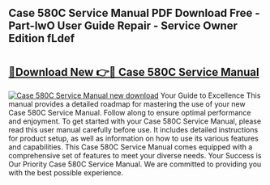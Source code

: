 ## Case 580C Service Manual PDF Download Free - Part-lwO User Guide Repair - Service Owner Edition fLdef

# <h2><a href="http://bc4579.oget.top/?id=Case+580C+Service+Manual">🔗Download New 👉🔴 Case 580C Service Manual</a></h2>

[![Case 580C Service Manual new download](https://i.imgur.com/5g1atiW.png)](http://bc4579.oget.top/?id=Case+580C+Service+Manual)
Your Guide to Excellence This manual provides a detailed roadmap for mastering the use of your new Case 580C Service Manual. Follow along to ensure optimal performance and enjoyment. To get started with your Case 580C Service Manual, please read this user manual carefully before use. It includes detailed instructions for product setup, as well as information on how to use its various features and capabilities. This Case 580C Service Manual comes equipped with a comprehensive set of features to meet your diverse needs. Your Success is Our Priority Case 580C Service Manual. We are committed to providing you with the best possible experience.
